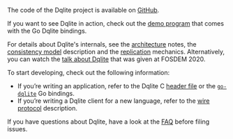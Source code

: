 The code of the Dqlite project is available on [GitHub](https://github.com/canonical/dqlite).

If you want to see Dqlite in action, check out the [demo program](https://github.com/canonical/go-dqlite#demo) that comes with the Go Dqlite bindings.

For details about Dqlite's internals, see the [architecture](https://dqlite.io/docs/architecture) notes, the [consistency model](https://dqlite.io/docs/consistency-model) description and the [replication](https://dqlite.io/docs/replication) mechanics. Alternatively, you can watch the [talk about Dqlite](https://fosdem.org/2020/schedule/event/dqlite/) that was given at FOSDEM 2020.

To start developing, check out the following information:

- If you’re writing an application, refer to the Dqlite C [header file](https://github.com/canonical/dqlite/blob/master/include/dqlite.h) <!-- wokeignore:rule=master --> or the [`go-dqlite`](https://github.com/canonical/go-dqlite) Go bindings.
- If you’re writing a Dqlite client for a new language, refer to the [wire protocol](https://dqlite.io/docs/protocol) description.

If you have questions about Dqlite, have a look at the [FAQ](https://dqlite.io/docs/faq) before filing issues.
